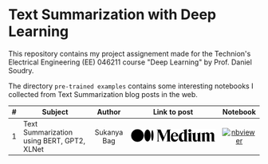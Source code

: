 # Text Summarization with Deep Learning

This repository contains my project assignement made for the Technion's Electrical Engineering (EE) 046211 course "Deep Learning" by Prof. Daniel Soudry.

The directory `pre-trained examples` contains some interesting notebooks I collected from Text Summarization blog posts in the web. 

| #    | Subject                                        | Author            | Link to post     | Notebook              |
|:----:|------------------------------------------------|:-----------------:|:----------------:|:---------------------:|
| 1    | Text Summarization using BERT, GPT2, XLNet     | Sukanya Bag       | [![medium](https://github.com/Medium/medium-logos/blob/cd9acd1fff7e3c902b559de6c808c4a491f2d160/01_Logo/01_Black/SVG/Medium-Logo-Black-RGB.svg)](https://medium.com/analytics-vidhya/text-summarization-using-bert-gpt2-xlnet-5ee80608e961)    | [![nbviewer](https://raw.githubusercontent.com/jupyter/design/master/logos/Badges/nbviewer_badge.svg)](https://nbviewer.jupyter.org/github/RoyElkabetz/Text-Summarization-with-Deep-Learning/blob/main/pre-trained%20examples/Text_Summarization_using_BERT%2C_GPT2%2CXLNET.ipynb)|

 

 
